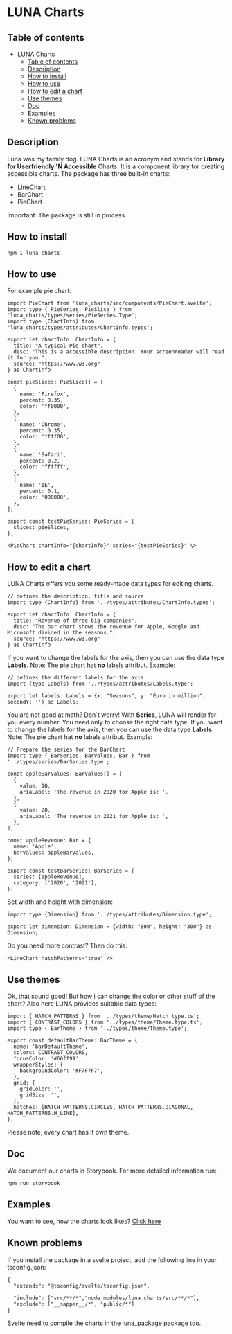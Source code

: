 # LUNA Charts

## Table of contents
- [LUNA Charts](#luna-charts)
  - [Table of contents](#table-of-contents)
  - [Description](#description)
  - [How to install](#how-to-install)
  - [How to use](#how-to-use)
  - [How to edit a chart](#how-to-edit-a-chart)
  - [Use themes](#use-themes)
  - [Doc](#doc)
  - [Examples](#examples)
  - [Known problems](#known-problems)

## Description
Luna was my family dog. LUNA Charts is an acronym and stands for **Library for Userfriendly 'N Accessible** Charts. It is a component library for creating accessible charts. The package has three built-in charts:
- LineChart
- BarChart
- PieChart

Important: The package is still in process
## How to install
```
npm i luna_charts
```
## How to use
For example pie chart:
```
import PieChart from 'luna_charts/src/components/PieChart.svelte';
import type { PieSeries, PieSlice } from 'luna_charts/types/series/PieSeries.Type';
import type {ChartInfo} from 'luna_charts/types/attributes/ChartInfo.types';

export let chartInfo: ChartInfo = {
  title: "A typical Pie chart",
  desc: "This is a accessible description. Your screenreader will read it for you.",
  source: "https://www.w3.org"
} as ChartInfo

const pieSlices: PieSlice[] = [
  {
    name: 'Firefox',
    percent: 0.35,
    color: 'ff0000',
  },
  {
    name: 'Chrome',
    percent: 0.35,
    color: 'ffff00',
  },
  {
    name: 'Safari',
    percent: 0.2,
    color: 'ffffff',
  },
  {
    name: 'IE',
    percent: 0.1,
    color: '000000',
  },
];

export const testPieSeries: PieSeries = {
  slices: pieSlices,
};

<PieChart chartInfo="{chartInfo}" series="{testPieSeries}" \>
```

## How to edit a chart

LUNA Charts offers you some ready-made data types for editing charts.
```
// defines the description, title and source
import type {ChartInfo} from '../types/attributes/ChartInfo.types';

export let chartInfo: ChartInfo = {
  title: "Revenue of three big companies",
  desc: "The bar chart shows the revenue for Apple, Google and Microsoft divided in the seasons.",
  source: "https://www.w3.org"
} as ChartInfo
```

If you want to change the labels for the axis, then you can use the data type **Labels**. Note: The pie chart hat **no** labels attribut. Example:
```
// defines the different labels for the axis
import {type Labels} from '../types/attributes/Labels.type';

export let labels: Labels = {x: "Seasons", y: "Euro in million", secondY: ''} as Labels;
```
You are not good at math? Don´t worry! With **Series**, LUNA will render for you every number. You need only to choose the right data type:
If you want to change the labels for the axis, then you can use the data type **Labels**. Note: The pie chart hat **no** labels attribut. Example:
```
// Prepare the series for the BarChart
import type { BarSeries, BarValues, Bar } from '../types/series/BarSeries.type';

const appleBarValues: BarValues[] = [
  {
    value: 10,
    ariaLabel: 'The revenue in 2020 for Apple is: ',
  },
  {
    value: 20,
    ariaLabel: 'The revenue in 2021 for Apple is: ',
  },
];

const appleRevenue: Bar = {
  name: 'Apple',
  barValues: appleBarValues,
};

export const testBarSeries: BarSeries = {
  series: [appleRevenue],
  category: ['2020', '2021'],
};
```
Set width and height with dimension:
```
import type {Dimension} from '../types/attributes/Dimension.type';

export let dimension: Dimension = {width: "800", height: "300"} as Dimension;
```

Do you need more contrast? Then do this:
```
<LineChart hatchPatterns="true" />
```
## Use themes
Ok, that sound good! But how i can change the color or other stuff of the chart? Also here LUNA provides suitable data types:
```
import { HATCH_PATTERNS } from '../types/theme/Hatch.type.ts';
import { CONTRAST_COLORS } from '../types/theme/Theme.type.ts';
import type { BarTheme } from '../types/theme/Theme.type';

export const defaultBarTheme: BarTheme = {
  name: 'barDefaultTheme',
  colors: CONTRAST_COLORS,
  focusColor: '#66ff99',
  wrapperStyles: {
    backgroundColor: '#F7F7F7',
  },
  grid: {
    gridColor: '',
    gridSize: '',
  },
  hatches: [HATCH_PATTERNS.CIRCLES, HATCH_PATTERNS.DIAGONAL, HATCH_PATTERNS.H_LINE],
};
```
Please note, every chart has it own theme.

## Doc
We document our charts in Storybook. For more detailed information run:
```
npm run storybook
```

## Examples
You want to see, how the charts look likes? [Click here](https://www.chromatic.com/library?appId=62ffa7843853f7f93bf0ebcc)

## Known problems
If you install the package in a svelte project, add the following line in your tsconfig.json:
```
{
  "extends": "@tsconfig/svelte/tsconfig.json",

  "include": ["src/**/*","node_modules/luna_charts/src/**/*"],
  "exclude": ["__sapper__/*", "public/*"]
}
```
Svelte need to compile the charts in the luna_package package too.